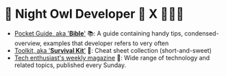 # 🌃 Night Owl Developer 🦉 X 👨🏼‍💻

- [Pocket Guide, aka '**Bible**'](pocket-guide/README.md) 📚: A guide containing handy tips, condensed-overview, examples that developer refers to very often
- [Toolkit, aka '**Survival Kit**'](toolkit/README.md) 🧰: Cheat sheet collection (short-and-sweet)
- [Tech enthusiast's weekly magazine](https://github.com/junyeonglee/weekly-magazine) 📰: Wide range of technology and related topics, published every Sunday.

